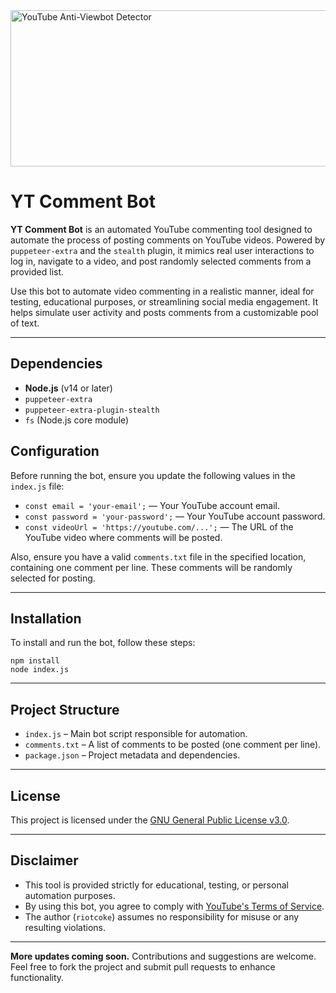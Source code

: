 <!DOCTYPE html>
<html lang="en">
<head>
  <meta charset="UTF-8">
  <meta name="viewport" content="width=device-width, initial-scale=1.0">

</head>
<body>
   <img src="https://github.com/user-attachments/assets/b614eaf4-1498-4127-b7a7-16047e06587c"    alt="YouTube Anti-Viewbot Detector" width="550" height="250">
  <h1>YT Comment Bot</h1>

  <p><strong>YT Comment Bot</strong> is an automated YouTube commenting tool designed to automate the process of posting comments on YouTube videos. Powered by <code>puppeteer-extra</code> and the <code>stealth</code> plugin, it mimics real user interactions to log in, navigate to a video, and post randomly selected comments from a provided list.</p>

  <p>Use this bot to automate video commenting in a realistic manner, ideal for testing, educational purposes, or streamlining social media engagement. It helps simulate user activity and posts comments from a customizable pool of text.</p>

  <hr>

  <h2>Dependencies</h2>
  <ul>
    <li><strong>Node.js</strong> (v14 or later)</li>
    <li><code>puppeteer-extra</code></li>
    <li><code>puppeteer-extra-plugin-stealth</code></li>
    <li><code>fs</code> (Node.js core module)</li>
  </ul>

  <h2>Configuration</h2>
  <p>Before running the bot, ensure you update the following values in the <code>index.js</code> file:</p>
  <ul>
    <li><code>const email = 'your-email';</code> — Your YouTube account email.</li>
    <li><code>const password = 'your-password';</code> — Your YouTube account password.</li>
    <li><code>const videoUrl = 'https://youtube.com/...';</code> — The URL of the YouTube video where comments will be posted.</li>
  </ul>
  <p>Also, ensure you have a valid <code>comments.txt</code> file in the specified location, containing one comment per line. These comments will be randomly selected for posting.</p>

  <hr>

  <h2>Installation</h2>
  <p>To install and run the bot, follow these steps:</p>
  <pre><code>npm install
node index.js
</code></pre>

  <hr>

  <h2>Project Structure</h2>
  <ul>
    <li><code>index.js</code> – Main bot script responsible for automation.</li>
    <li><code>comments.txt</code> – A list of comments to be posted (one comment per line).</li>
    <li><code>package.json</code> – Project metadata and dependencies.</li>
  </ul>

  <hr>

  <h2>License</h2>
  <p>This project is licensed under the <a href="https://www.gnu.org/licenses/gpl-3.0.en.html" target="_blank">GNU General Public License v3.0</a>.</p>

  <hr>

  <h2>Disclaimer</h2>
  <ul>
    <li>This tool is provided strictly for educational, testing, or personal automation purposes.</li>
    <li>By using this bot, you agree to comply with <a href="https://www.youtube.com/t/terms" target="_blank">YouTube's Terms of Service</a>.</li>
    <li>The author (<code>riotcoke</code>) assumes no responsibility for misuse or any resulting violations.</li>
  </ul>

  <hr>

  <p><strong>More updates coming soon.</strong> Contributions and suggestions are welcome. Feel free to fork the project and submit pull requests to enhance functionality.</p>

</body>
</html>
